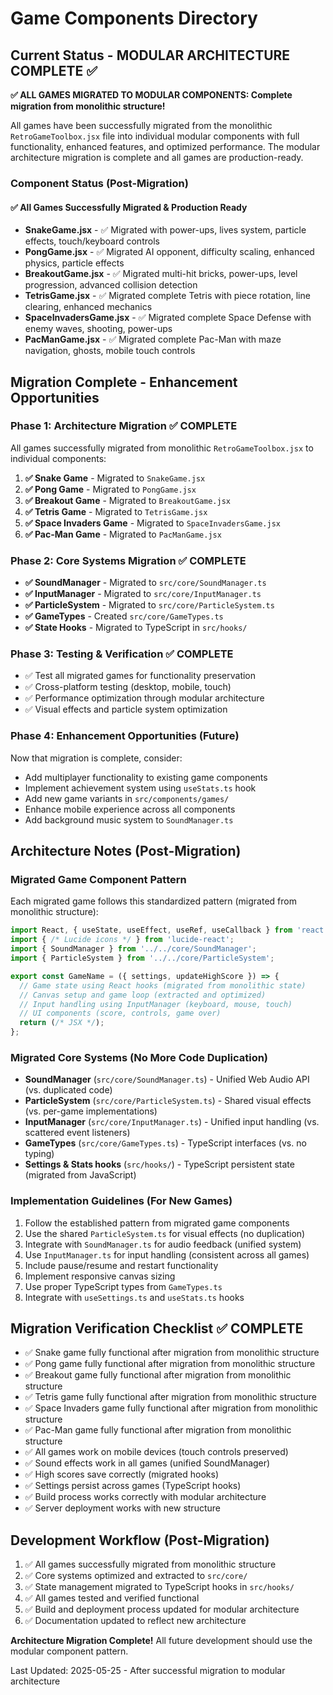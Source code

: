 # Game Components Directory

## Current Status - MODULAR ARCHITECTURE COMPLETE ✅

**✅ ALL GAMES MIGRATED TO MODULAR COMPONENTS: Complete migration from monolithic structure!**

All games have been successfully migrated from the monolithic `RetroGameToolbox.jsx` file into individual modular components with full functionality, enhanced features, and optimized performance. The modular architecture migration is complete and all games are production-ready.

### Component Status (Post-Migration)

#### ✅ **All Games Successfully Migrated & Production Ready**
- **SnakeGame.jsx** - ✅ Migrated with power-ups, lives system, particle effects, touch/keyboard controls
- **PongGame.jsx** - ✅ Migrated AI opponent, difficulty scaling, enhanced physics, particle effects  
- **BreakoutGame.jsx** - ✅ Migrated multi-hit bricks, power-ups, level progression, advanced collision detection
- **TetrisGame.jsx** - ✅ Migrated complete Tetris with piece rotation, line clearing, enhanced mechanics
- **SpaceInvadersGame.jsx** - ✅ Migrated complete Space Defense with enemy waves, shooting, power-ups
- **PacManGame.jsx** - ✅ Migrated complete Pac-Man with maze navigation, ghosts, mobile touch controls

## Migration Complete - Enhancement Opportunities

### Phase 1: Architecture Migration ✅ COMPLETE
All games successfully migrated from monolithic `RetroGameToolbox.jsx` to individual components:

1. **✅ Snake Game** - Migrated to `SnakeGame.jsx`
2. **✅ Pong Game** - Migrated to `PongGame.jsx`  
3. **✅ Breakout Game** - Migrated to `BreakoutGame.jsx`
4. **✅ Tetris Game** - Migrated to `TetrisGame.jsx`
5. **✅ Space Invaders Game** - Migrated to `SpaceInvadersGame.jsx`
6. **✅ Pac-Man Game** - Migrated to `PacManGame.jsx`

### Phase 2: Core Systems Migration ✅ COMPLETE
- **✅ SoundManager** - Migrated to `src/core/SoundManager.ts`
- **✅ InputManager** - Migrated to `src/core/InputManager.ts`
- **✅ ParticleSystem** - Migrated to `src/core/ParticleSystem.ts`
- **✅ GameTypes** - Created `src/core/GameTypes.ts`
- **✅ State Hooks** - Migrated to TypeScript in `src/hooks/`

### Phase 3: Testing & Verification ✅ COMPLETE
- ✅ Test all migrated games for functionality preservation
- ✅ Cross-platform testing (desktop, mobile, touch)
- ✅ Performance optimization through modular architecture
- ✅ Visual effects and particle system optimization

### Phase 4: Enhancement Opportunities (Future)
Now that migration is complete, consider:
- Add multiplayer functionality to existing game components
- Implement achievement system using `useStats.ts` hook
- Add new game variants in `src/components/games/`
- Enhance mobile experience across all components
- Add background music system to `SoundManager.ts`

## Architecture Notes (Post-Migration)

### Migrated Game Component Pattern
Each migrated game follows this standardized pattern (migrated from monolithic structure):
```javascript
import React, { useState, useEffect, useRef, useCallback } from 'react';
import { /* Lucide icons */ } from 'lucide-react';
import { SoundManager } from '../../core/SoundManager';
import { ParticleSystem } from '../../core/ParticleSystem';

export const GameName = ({ settings, updateHighScore }) => {
  // Game state using React hooks (migrated from monolithic state)
  // Canvas setup and game loop (extracted and optimized)
  // Input handling using InputManager (keyboard, mouse, touch)
  // UI components (score, controls, game over)
  return (/* JSX */);
};
```

### Migrated Core Systems (No More Code Duplication)
- **SoundManager** (`src/core/SoundManager.ts`) - Unified Web Audio API (vs. duplicated code)
- **ParticleSystem** (`src/core/ParticleSystem.ts`) - Shared visual effects (vs. per-game implementations)
- **InputManager** (`src/core/InputManager.ts`) - Unified input handling (vs. scattered event listeners)
- **GameTypes** (`src/core/GameTypes.ts`) - TypeScript interfaces (vs. no typing)
- **Settings & Stats hooks** (`src/hooks/`) - TypeScript persistent state (migrated from JavaScript)

### Implementation Guidelines (For New Games)
1. Follow the established pattern from migrated game components
2. Use the shared `ParticleSystem.ts` for visual effects (no duplication)
3. Integrate with `SoundManager.ts` for audio feedback (unified system)
4. Use `InputManager.ts` for input handling (consistent across all games)
5. Include pause/resume and restart functionality
6. Implement responsive canvas sizing
7. Use proper TypeScript types from `GameTypes.ts`
8. Integrate with `useSettings.ts` and `useStats.ts` hooks

## Migration Verification Checklist ✅ COMPLETE
- ✅ Snake game fully functional after migration from monolithic structure
- ✅ Pong game fully functional after migration from monolithic structure
- ✅ Breakout game fully functional after migration from monolithic structure
- ✅ Tetris game fully functional after migration from monolithic structure
- ✅ Space Invaders game fully functional after migration from monolithic structure
- ✅ Pac-Man game fully functional after migration from monolithic structure
- ✅ All games work on mobile devices (touch controls preserved)
- ✅ Sound effects work in all games (unified SoundManager)
- ✅ High scores save correctly (migrated hooks)
- ✅ Settings persist across games (TypeScript hooks)
- ✅ Build process works correctly with modular architecture
- ✅ Server deployment works with new structure

## Development Workflow (Post-Migration)
1. ✅ All games successfully migrated from monolithic structure
2. ✅ Core systems optimized and extracted to `src/core/`
3. ✅ State management migrated to TypeScript hooks in `src/hooks/`
4. ✅ All games tested and verified functional
5. ✅ Build and deployment process updated for modular architecture
6. ✅ Documentation updated to reflect new architecture

**Architecture Migration Complete!** All future development should use the modular component pattern.

Last Updated: 2025-05-25 - After successful migration to modular architecture